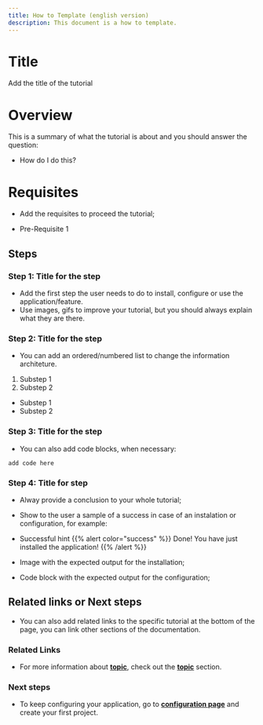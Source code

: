 ```yaml
---
title: How to Template (english version)
description: This document is a how to template.
---
```


# **Title**
Add the title of the tutorial

# **Overview**

This is a summary of what the tutorial is about and you should answer the question:
- How do I do this? 


# **Requisites**
- Add the requisites to proceed the tutorial;

- Pre-Requisite 1


##  **Steps**

### **Step 1: Title for the step**
- Add the first step the user needs to do to install, configure or use the application/feature. 
- Use images, gifs to improve your tutorial, but you should always explain what they are there. 

### **Step 2: Title for the step** 
- You can add an ordered/numbered list to change the information architeture.

1. Substep 1
2. Substep 2

- Substep 1
- Substep 2

### **Step 3: Title for the step**
- You can also add code blocks, when necessary:

```
add code here
```
### **Step 4: Title for step**
- Alway provide a conclusion to your whole tutorial; 
- Show to the user a sample of a success in case of an instalation or configuration, for example: 

- Successful hint
{{% alert color="success" %}}
Done! You have just installed the application!
{{% /alert %}}

- Image with the expected output for the installation; 

- Code block with the expected output for the configuration; 

## Related links or Next steps 
- You can also add related links to the specific tutorial at the bottom of the page, you can link other sections of the documentation. 

### **Related Links**
- For more information about [**topic**](), check out the [**topic**]() section. 

### **Next steps**
- To keep configuring your application, go to [**configuration page**]() and create your first project. 

